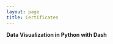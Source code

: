 ```yaml
---
layout: page
title: Certificates
---
```


<b> Data Visualization in Python with Dash </b>

<object data="assets/img/Certificate_Dash.pdf" width="1000" type='application/pdf'></object>
